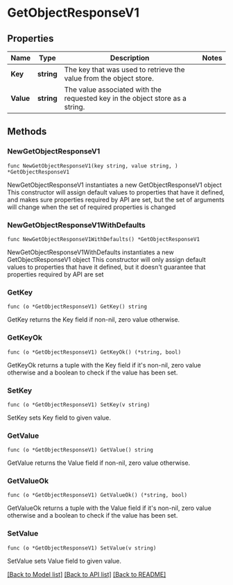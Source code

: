 # GetObjectResponseV1

## Properties

Name | Type | Description | Notes
------------ | ------------- | ------------- | -------------
**Key** | **string** | The key that was used to retrieve the value from the object store. | 
**Value** | **string** | The value associated with the requested key in the object store as a string. | 

## Methods

### NewGetObjectResponseV1

`func NewGetObjectResponseV1(key string, value string, ) *GetObjectResponseV1`

NewGetObjectResponseV1 instantiates a new GetObjectResponseV1 object
This constructor will assign default values to properties that have it defined,
and makes sure properties required by API are set, but the set of arguments
will change when the set of required properties is changed

### NewGetObjectResponseV1WithDefaults

`func NewGetObjectResponseV1WithDefaults() *GetObjectResponseV1`

NewGetObjectResponseV1WithDefaults instantiates a new GetObjectResponseV1 object
This constructor will only assign default values to properties that have it defined,
but it doesn't guarantee that properties required by API are set

### GetKey

`func (o *GetObjectResponseV1) GetKey() string`

GetKey returns the Key field if non-nil, zero value otherwise.

### GetKeyOk

`func (o *GetObjectResponseV1) GetKeyOk() (*string, bool)`

GetKeyOk returns a tuple with the Key field if it's non-nil, zero value otherwise
and a boolean to check if the value has been set.

### SetKey

`func (o *GetObjectResponseV1) SetKey(v string)`

SetKey sets Key field to given value.


### GetValue

`func (o *GetObjectResponseV1) GetValue() string`

GetValue returns the Value field if non-nil, zero value otherwise.

### GetValueOk

`func (o *GetObjectResponseV1) GetValueOk() (*string, bool)`

GetValueOk returns a tuple with the Value field if it's non-nil, zero value otherwise
and a boolean to check if the value has been set.

### SetValue

`func (o *GetObjectResponseV1) SetValue(v string)`

SetValue sets Value field to given value.



[[Back to Model list]](../README.md#documentation-for-models) [[Back to API list]](../README.md#documentation-for-api-endpoints) [[Back to README]](../README.md)


